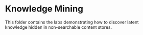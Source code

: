 # Knowledge Mining

This folder contains the labs demonstrating how to discover latent knowledge hidden in non-searchable content stores.

